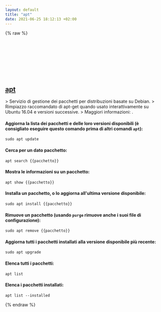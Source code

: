 ```yaml
---
layout: default
title: "apt"
date: 2021-06-25 18:12:13 +02:00
---
```

{% raw %}
<h2 id="apt">
  <a href="/it/linux/apt.html">apt</a> <a href="#apt"><svg class="icon">
    <use href="/assets/images/unicode_sprite.svg#link" />
  </svg></a>
</h2>
> Servizio di gestione dei pacchetti per distribuzioni basate su Debian.
> Rimpiazzo raccomandato di apt-get quando usato interattivamente su Ubuntu 16.04 e versioni successive.
> Maggiori informazioni: <https://manpages.debian.org/latest/apt/apt.8.html>.

#### Aggiorna la lista dei pacchetti e delle loro versioni disponibili (è consigliato eseguire questo comando prima di altri comandi `apt`):
```shell
sudo apt update
```
#### Cerca per un dato pacchetto:
```shell
apt search {{pacchetto}}
```
#### Mostra le informazioni su un pacchetto:
```shell
apt show {{pacchetto}}
```
#### Installa un pacchetto, o lo aggiorna all'ultima versione disponibile:
```shell
sudo apt install {{pacchetto}}
```
#### Rimuove un pacchetto (usando `purge` rimuove anche i suoi file di configurazione):
```shell
sudo apt remove {{pacchetto}}
```
#### Aggiorna tutti i pacchetti installati alla versione disponibile più recente:
```shell
sudo apt upgrade
```
#### Elenca tutti i pacchetti:
```shell
apt list
```
#### Elenca i pacchetti installati:
```shell
apt list --installed
```
{% endraw %}